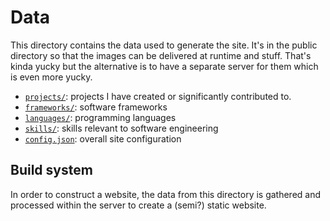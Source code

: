 # Data

This directory contains the data used to generate the site. It's in the public
directory so that the images can be delivered at runtime and stuff. That's
kinda yucky but the alternative is to have a separate server for them which is
even more yucky.

* [`projects/`](./projects/): projects I have created or significantly
  contributed to.
* [`frameworks/`](./frameworks/): software frameworks
* [`languages/`](./languages/): programming languages
* [`skills/`](./skills/): skills relevant to software engineering
* [`config.json`](./config.json): overall site configuration

## Build system

In order to construct a website, the data from this directory is gathered and
processed within the server to create a (semi?) static website.
